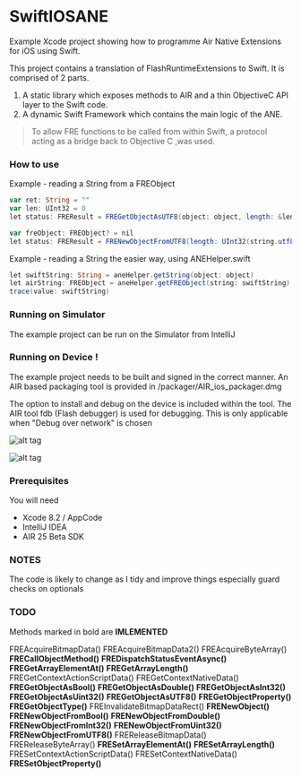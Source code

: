 # SwiftIOSANE  

Example Xcode project showing how to programme Air Native Extensions for iOS using Swift.

This project contains a translation of FlashRuntimeExtensions to Swift.
It is comprised of 2 parts.

1. A static library which exposes methods to AIR and a thin ObjectiveC API layer to the Swift code. 
2. A dynamic Swift Framework which contains the main logic of the ANE.

> To allow FRE functions to be called from within Swift, a protocol acting 
> as a bridge back to Objective C ,was used.

### How to use
Example - reading a String from a FREObject

````actionscript
var ret: String = ""
var len: UInt32 = 0
let status: FREResult = FREGetObjectAsUTF8(object: object, length: &len, value: &ret)

var freObject: FREObject? = nil
let status: FREResult = FRENewObjectFromUTF8(length: UInt32(string.utf8.count), value: ret, object: &freObject);
`````

Example - reading a String the easier way,  using ANEHelper.swift


````actionscript
let swiftString: String = aneHelper.getString(object: object)
let airString: FREObject = aneHelper.getFREObject(string: swiftString)!
trace(value: swiftString)
`````


### Running on Simulator

The example project can be run on the Simulator from IntelliJ

### Running on Device !

The example project needs to be built and signed in the correct manner.
An AIR based packaging tool is provided in /packager/AIR_ios_packager.dmg

The option to install and debug on the device is included within the tool.
The AIR tool fdb (Flash debugger) is used for debugging. This is only applicable when "Debug over network" is chosen

![alt tag](https://github.com/tuarua/SwiftIOSANE/blob/master/screenshots/1.png)


![alt tag](https://github.com/tuarua/SwiftIOSANE/blob/master/screenshots/2.png)

### Prerequisites

You will need

- Xcode 8.2 / AppCode
- IntelliJ IDEA
- AIR 25 Beta SDK

### NOTES
The code is likely to change as I tidy and improve things especially guard checks on optionals

### TODO
Methods marked in bold are **IMLEMENTED**

FREAcquireBitmapData()
FREAcquireBitmapData2()
FREAcquireByteArray()
**FRECallObjectMethod()**
**FREDispatchStatusEventAsync()**
**FREGetArrayElementAt()**
**FREGetArrayLength()**
FREGetContextActionScriptData()
FREGetContextNativeData()
**FREGetObjectAsBool()**
**FREGetObjectAsDouble()**
**FREGetObjectAsInt32()**
**FREGetObjectAsUint32()**
**FREGetObjectAsUTF8()**
**FREGetObjectProperty()**
**FREGetObjectType()**
FREInvalidateBitmapDataRect()
**FRENewObject()**
**FRENewObjectFromBool()**
**FRENewObjectFromDouble()**
**FRENewObjectFromInt32()**
**FRENewObjectFromUint32()**
**FRENewObjectFromUTF8()**
FREReleaseBitmapData()
FREReleaseByteArray()
**FRESetArrayElementAt()**
**FRESetArrayLength()**
FRESetContextActionScriptData()
FRESetContextNativeData()
**FRESetObjectProperty()**
